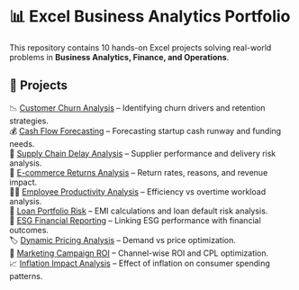 # 📊 Excel Business Analytics Portfolio

This repository contains 10 hands-on Excel projects solving real-world problems in **Business Analytics, Finance, and Operations**.

## 🔹 Projects

📉 [Customer Churn Analysis](Customer_Churn_Analysis/README.md) – Identifying churn drivers and retention strategies.  
💰 [Cash Flow Forecasting](Cash_Flow_Forecasting/README.md) – Forecasting startup cash runway and funding needs.  
🚚 [Supply Chain Delay Analysis](Supply_Chain_Delay_Analysis/README.md) – Supplier performance and delivery risk analysis.  
🛒 [E-commerce Returns Analysis](Ecommerce_Returns_Analysis/README.md) – Return rates, reasons, and revenue impact.  
👩‍💻 [Employee Productivity Analysis](Employee_Productivity_Analysis/README.md) – Efficiency vs overtime workload analysis.  
🏦 [Loan Portfolio Risk](Loan_Portfolio_Risk/README.md) – EMI calculations and loan default risk analysis.  
🌱 [ESG Financial Reporting](ESG_Financial_Reporting/README.md) – Linking ESG performance with financial outcomes.  
🏷️ [Dynamic Pricing Analysis](Dynamic_Pricing_Analysis/README.md) – Demand vs price optimization.  
📢 [Marketing Campaign ROI](Marketing_Campaign_ROI/README.md) – Channel-wise ROI and CPL optimization.  
📈 [Inflation Impact Analysis](Inflation_Impact_Analysis/README.md) – Effect of inflation on consumer spending patterns.  
